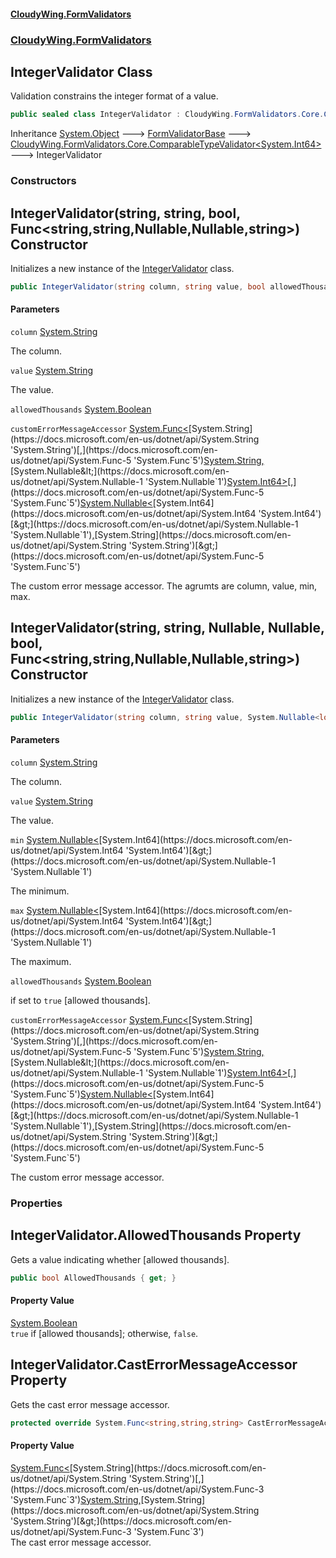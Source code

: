 #### [CloudyWing.FormValidators](index.md 'index')
### [CloudyWing.FormValidators](CloudyWing.FormValidators.md 'CloudyWing.FormValidators')

## IntegerValidator Class

Validation constrains the integer format of a value.

```csharp
public sealed class IntegerValidator : CloudyWing.FormValidators.Core.ComparableTypeValidator<long>
```

Inheritance [System.Object](https://docs.microsoft.com/en-us/dotnet/api/System.Object 'System.Object') &#129106; [FormValidatorBase](CloudyWing.FormValidators.Core.FormValidatorBase.md 'CloudyWing.FormValidators.Core.FormValidatorBase') &#129106; [CloudyWing.FormValidators.Core.ComparableTypeValidator&lt;](CloudyWing.FormValidators.Core.ComparableTypeValidator_T_.md 'CloudyWing.FormValidators.Core.ComparableTypeValidator<T>')[System.Int64](https://docs.microsoft.com/en-us/dotnet/api/System.Int64 'System.Int64')[&gt;](CloudyWing.FormValidators.Core.ComparableTypeValidator_T_.md 'CloudyWing.FormValidators.Core.ComparableTypeValidator<T>') &#129106; IntegerValidator
### Constructors

<a name='CloudyWing.FormValidators.IntegerValidator.IntegerValidator(string,string,bool,System.Func_string,string,System.Nullable_long_,System.Nullable_long_,string_)'></a>

## IntegerValidator(string, string, bool, Func<string,string,Nullable<long>,Nullable<long>,string>) Constructor

Initializes a new instance of the [IntegerValidator](CloudyWing.FormValidators.IntegerValidator.md 'CloudyWing.FormValidators.IntegerValidator') class.

```csharp
public IntegerValidator(string column, string value, bool allowedThousands=false, System.Func<string,string,System.Nullable<long>,System.Nullable<long>,string> customErrorMessageAccessor=null);
```
#### Parameters

<a name='CloudyWing.FormValidators.IntegerValidator.IntegerValidator(string,string,bool,System.Func_string,string,System.Nullable_long_,System.Nullable_long_,string_).column'></a>

`column` [System.String](https://docs.microsoft.com/en-us/dotnet/api/System.String 'System.String')

The column.

<a name='CloudyWing.FormValidators.IntegerValidator.IntegerValidator(string,string,bool,System.Func_string,string,System.Nullable_long_,System.Nullable_long_,string_).value'></a>

`value` [System.String](https://docs.microsoft.com/en-us/dotnet/api/System.String 'System.String')

The value.

<a name='CloudyWing.FormValidators.IntegerValidator.IntegerValidator(string,string,bool,System.Func_string,string,System.Nullable_long_,System.Nullable_long_,string_).allowedThousands'></a>

`allowedThousands` [System.Boolean](https://docs.microsoft.com/en-us/dotnet/api/System.Boolean 'System.Boolean')

<a name='CloudyWing.FormValidators.IntegerValidator.IntegerValidator(string,string,bool,System.Func_string,string,System.Nullable_long_,System.Nullable_long_,string_).customErrorMessageAccessor'></a>

`customErrorMessageAccessor` [System.Func&lt;](https://docs.microsoft.com/en-us/dotnet/api/System.Func-5 'System.Func`5')[System.String](https://docs.microsoft.com/en-us/dotnet/api/System.String 'System.String')[,](https://docs.microsoft.com/en-us/dotnet/api/System.Func-5 'System.Func`5')[System.String](https://docs.microsoft.com/en-us/dotnet/api/System.String 'System.String')[,](https://docs.microsoft.com/en-us/dotnet/api/System.Func-5 'System.Func`5')[System.Nullable&lt;](https://docs.microsoft.com/en-us/dotnet/api/System.Nullable-1 'System.Nullable`1')[System.Int64](https://docs.microsoft.com/en-us/dotnet/api/System.Int64 'System.Int64')[&gt;](https://docs.microsoft.com/en-us/dotnet/api/System.Nullable-1 'System.Nullable`1')[,](https://docs.microsoft.com/en-us/dotnet/api/System.Func-5 'System.Func`5')[System.Nullable&lt;](https://docs.microsoft.com/en-us/dotnet/api/System.Nullable-1 'System.Nullable`1')[System.Int64](https://docs.microsoft.com/en-us/dotnet/api/System.Int64 'System.Int64')[&gt;](https://docs.microsoft.com/en-us/dotnet/api/System.Nullable-1 'System.Nullable`1')[,](https://docs.microsoft.com/en-us/dotnet/api/System.Func-5 'System.Func`5')[System.String](https://docs.microsoft.com/en-us/dotnet/api/System.String 'System.String')[&gt;](https://docs.microsoft.com/en-us/dotnet/api/System.Func-5 'System.Func`5')

The custom error message accessor. The agrumts are column, value, min, max.

<a name='CloudyWing.FormValidators.IntegerValidator.IntegerValidator(string,string,System.Nullable_long_,System.Nullable_long_,bool,System.Func_string,string,System.Nullable_long_,System.Nullable_long_,string_)'></a>

## IntegerValidator(string, string, Nullable<long>, Nullable<long>, bool, Func<string,string,Nullable<long>,Nullable<long>,string>) Constructor

Initializes a new instance of the [IntegerValidator](CloudyWing.FormValidators.IntegerValidator.md 'CloudyWing.FormValidators.IntegerValidator') class.

```csharp
public IntegerValidator(string column, string value, System.Nullable<long> min, System.Nullable<long> max, bool allowedThousands=false, System.Func<string,string,System.Nullable<long>,System.Nullable<long>,string> customErrorMessageAccessor=null);
```
#### Parameters

<a name='CloudyWing.FormValidators.IntegerValidator.IntegerValidator(string,string,System.Nullable_long_,System.Nullable_long_,bool,System.Func_string,string,System.Nullable_long_,System.Nullable_long_,string_).column'></a>

`column` [System.String](https://docs.microsoft.com/en-us/dotnet/api/System.String 'System.String')

The column.

<a name='CloudyWing.FormValidators.IntegerValidator.IntegerValidator(string,string,System.Nullable_long_,System.Nullable_long_,bool,System.Func_string,string,System.Nullable_long_,System.Nullable_long_,string_).value'></a>

`value` [System.String](https://docs.microsoft.com/en-us/dotnet/api/System.String 'System.String')

The value.

<a name='CloudyWing.FormValidators.IntegerValidator.IntegerValidator(string,string,System.Nullable_long_,System.Nullable_long_,bool,System.Func_string,string,System.Nullable_long_,System.Nullable_long_,string_).min'></a>

`min` [System.Nullable&lt;](https://docs.microsoft.com/en-us/dotnet/api/System.Nullable-1 'System.Nullable`1')[System.Int64](https://docs.microsoft.com/en-us/dotnet/api/System.Int64 'System.Int64')[&gt;](https://docs.microsoft.com/en-us/dotnet/api/System.Nullable-1 'System.Nullable`1')

The minimum.

<a name='CloudyWing.FormValidators.IntegerValidator.IntegerValidator(string,string,System.Nullable_long_,System.Nullable_long_,bool,System.Func_string,string,System.Nullable_long_,System.Nullable_long_,string_).max'></a>

`max` [System.Nullable&lt;](https://docs.microsoft.com/en-us/dotnet/api/System.Nullable-1 'System.Nullable`1')[System.Int64](https://docs.microsoft.com/en-us/dotnet/api/System.Int64 'System.Int64')[&gt;](https://docs.microsoft.com/en-us/dotnet/api/System.Nullable-1 'System.Nullable`1')

The maximum.

<a name='CloudyWing.FormValidators.IntegerValidator.IntegerValidator(string,string,System.Nullable_long_,System.Nullable_long_,bool,System.Func_string,string,System.Nullable_long_,System.Nullable_long_,string_).allowedThousands'></a>

`allowedThousands` [System.Boolean](https://docs.microsoft.com/en-us/dotnet/api/System.Boolean 'System.Boolean')

if set to `true` [allowed thousands].

<a name='CloudyWing.FormValidators.IntegerValidator.IntegerValidator(string,string,System.Nullable_long_,System.Nullable_long_,bool,System.Func_string,string,System.Nullable_long_,System.Nullable_long_,string_).customErrorMessageAccessor'></a>

`customErrorMessageAccessor` [System.Func&lt;](https://docs.microsoft.com/en-us/dotnet/api/System.Func-5 'System.Func`5')[System.String](https://docs.microsoft.com/en-us/dotnet/api/System.String 'System.String')[,](https://docs.microsoft.com/en-us/dotnet/api/System.Func-5 'System.Func`5')[System.String](https://docs.microsoft.com/en-us/dotnet/api/System.String 'System.String')[,](https://docs.microsoft.com/en-us/dotnet/api/System.Func-5 'System.Func`5')[System.Nullable&lt;](https://docs.microsoft.com/en-us/dotnet/api/System.Nullable-1 'System.Nullable`1')[System.Int64](https://docs.microsoft.com/en-us/dotnet/api/System.Int64 'System.Int64')[&gt;](https://docs.microsoft.com/en-us/dotnet/api/System.Nullable-1 'System.Nullable`1')[,](https://docs.microsoft.com/en-us/dotnet/api/System.Func-5 'System.Func`5')[System.Nullable&lt;](https://docs.microsoft.com/en-us/dotnet/api/System.Nullable-1 'System.Nullable`1')[System.Int64](https://docs.microsoft.com/en-us/dotnet/api/System.Int64 'System.Int64')[&gt;](https://docs.microsoft.com/en-us/dotnet/api/System.Nullable-1 'System.Nullable`1')[,](https://docs.microsoft.com/en-us/dotnet/api/System.Func-5 'System.Func`5')[System.String](https://docs.microsoft.com/en-us/dotnet/api/System.String 'System.String')[&gt;](https://docs.microsoft.com/en-us/dotnet/api/System.Func-5 'System.Func`5')

The custom error message accessor.
### Properties

<a name='CloudyWing.FormValidators.IntegerValidator.AllowedThousands'></a>

## IntegerValidator.AllowedThousands Property

Gets a value indicating whether [allowed thousands].

```csharp
public bool AllowedThousands { get; }
```

#### Property Value
[System.Boolean](https://docs.microsoft.com/en-us/dotnet/api/System.Boolean 'System.Boolean')  
`true` if [allowed thousands]; otherwise, `false`.

<a name='CloudyWing.FormValidators.IntegerValidator.CastErrorMessageAccessor'></a>

## IntegerValidator.CastErrorMessageAccessor Property

Gets the cast error message accessor.

```csharp
protected override System.Func<string,string,string> CastErrorMessageAccessor { get; }
```

#### Property Value
[System.Func&lt;](https://docs.microsoft.com/en-us/dotnet/api/System.Func-3 'System.Func`3')[System.String](https://docs.microsoft.com/en-us/dotnet/api/System.String 'System.String')[,](https://docs.microsoft.com/en-us/dotnet/api/System.Func-3 'System.Func`3')[System.String](https://docs.microsoft.com/en-us/dotnet/api/System.String 'System.String')[,](https://docs.microsoft.com/en-us/dotnet/api/System.Func-3 'System.Func`3')[System.String](https://docs.microsoft.com/en-us/dotnet/api/System.String 'System.String')[&gt;](https://docs.microsoft.com/en-us/dotnet/api/System.Func-3 'System.Func`3')  
The cast error message accessor.